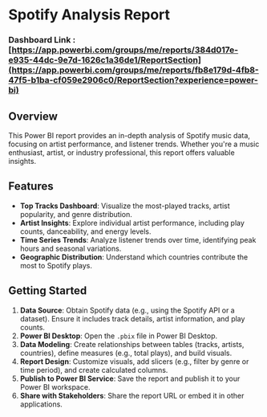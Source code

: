 # Spotify Analysis Report

### Dashboard Link : [https://app.powerbi.com/groups/me/reports/384d017e-e935-44dc-9e7d-1626c1a36de1/ReportSection](https://app.powerbi.com/groups/me/reports/fb8e179d-4fb8-47f5-b1ba-cf059e2906c0/ReportSection?experience=power-bi)

## Overview
This Power BI report provides an in-depth analysis of Spotify music data, focusing on artist performance, and listener trends. Whether you're a music enthusiast, artist, or industry professional, this report offers valuable insights.

## Features
- **Top Tracks Dashboard**: Visualize the most-played tracks, artist popularity, and genre distribution.
- **Artist Insights**: Explore individual artist performance, including play counts, danceability, and energy levels.
- **Time Series Trends**: Analyze listener trends over time, identifying peak hours and seasonal variations.
- **Geographic Distribution**: Understand which countries contribute the most to Spotify plays.

## Getting Started
1. **Data Source**: Obtain Spotify data (e.g., using the Spotify API or a dataset). Ensure it includes track details, artist information, and play counts.
2. **Power BI Desktop**: Open the `.pbix` file in Power BI Desktop.
3. **Data Modeling**: Create relationships between tables (tracks, artists, countries), define measures (e.g., total plays), and build visuals.
4. **Report Design**: Customize visuals, add slicers (e.g., filter by genre or time period), and create calculated columns.
5. **Publish to Power BI Service**: Save the report and publish it to your Power BI workspace.
6. **Share with Stakeholders**: Share the report URL or embed it in other applications.


